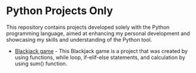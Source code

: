 # Python Projects Only
This repository contains projects developed solely with the Python programming language, aimed at enhancing my personal development and showcasing my skills and understanding of the Python tool. 

- [Blackjack game](blackjack_game/blackjack_project.py) - This Blackjack game is a project that was created by using functions, while loop, if-elif-else statements, and calculation by using sum() function.

